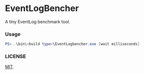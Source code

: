EventLogBencher
===

A tiny EventLog benchmark tool.

### Usage

```powershell
PS> .\bin\<build type>\EventLogbencher.exe [wait milliseconds]
```

### LICENSE

[MIT](LICENSE).